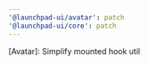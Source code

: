 ```yaml
---
'@launchpad-ui/avatar': patch
'@launchpad-ui/core': patch
---
```


[Avatar]: Simplify mounted hook util
